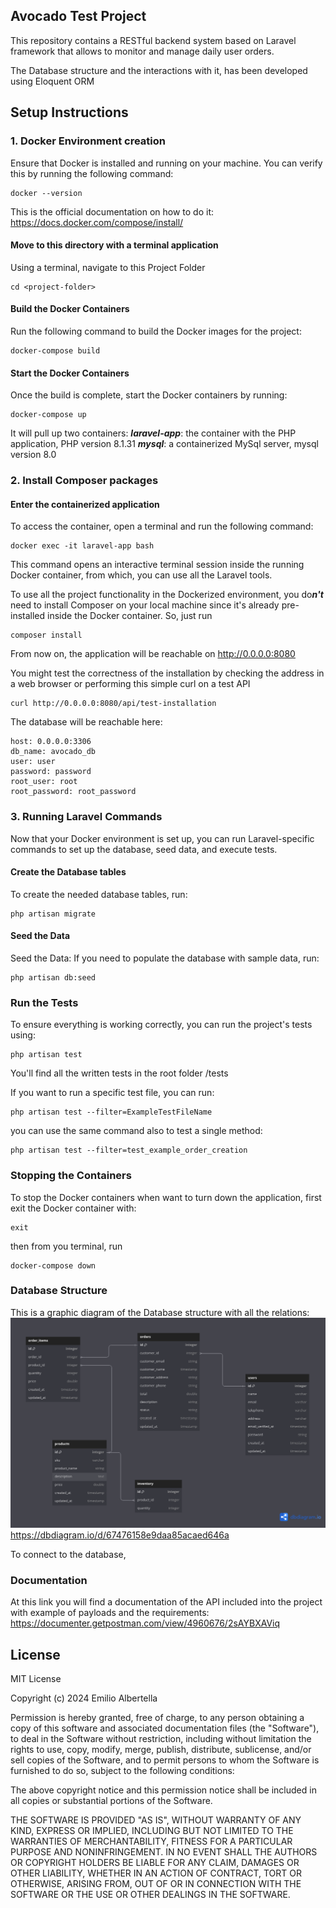 ## Avocado Test Project

This repository contains a RESTful backend system based on Laravel framework that allows to monitor and manage daily user orders.

The Database structure and the interactions with it, has been developed using Eloquent ORM 

## Setup Instructions

### 1. Docker Environment creation

Ensure that Docker is installed and running on your machine. You can verify this by running the following command:
```
docker --version
```
This is the official documentation on how to do it:
https://docs.docker.com/compose/install/

#### Move to this directory with a terminal application

Using a terminal, navigate to this Project Folder
````
cd <project-folder>
````
#### Build the Docker Containers
Run the following command to build the Docker images for the project:
````
docker-compose build
````

#### Start the Docker Containers
Once the build is complete, start the Docker containers by running:
````
docker-compose up
````
It will pull up two containers:
***laravel-app***: the container with the PHP application, PHP version 8.1.31
***mysql***: a containerized MySql server, mysql version 8.0

### 2. Install Composer packages 
#### Enter the containerized application
To access the container, open a terminal and run the following command:
````
docker exec -it laravel-app bash
````
This command opens an interactive terminal session inside the running Docker container, from which, you can use all the Laravel tools.

To use all the project functionality in the Dockerized environment, you do***n't*** need to install Composer on your local machine since it's already pre-installed inside the Docker container.
So, just run
````
composer install
````

From now on, the application will be reachable on http://0.0.0.0:8080

You might test the correctness of the installation by checking the address in a web browser 
or performing this simple curl on a test API
````
curl http://0.0.0.0:8080/api/test-installation
````

The database will be reachable here:
````
host: 0.0.0.0:3306
db_name: avocado_db
user: user
password: password
root_user: root
root_password: root_password
````

### 3. Running Laravel Commands
Now that your Docker environment is set up, you can run Laravel-specific commands to set up the database, seed data, and execute tests.

#### Create the Database tables 
To create the needed database tables, run:
````
php artisan migrate
````

#### Seed the Data
Seed the Data: If you need to populate the database with sample data, run:
````
php artisan db:seed
````

### Run the Tests
To ensure everything is working correctly, you can run the project's tests using:
````
php artisan test
````
You'll find all the written tests in the root folder /tests

If you want to run a specific test file, you can run:
````
php artisan test --filter=ExampleTestFileName
````

you can use the same command also to test a single method:
````
php artisan test --filter=test_example_order_creation
````

### Stopping the Containers
To stop the Docker containers when want to turn down the application, first exit the Docker container with:
````
exit
````
then from you terminal, run
````
docker-compose down
````

### Database Structure
This is a graphic diagram of the Database structure with all the relations:
![DB schema](resources/images/db_schema.png)
https://dbdiagram.io/d/67476158e9daa85acaed646a

To connect to the database,  

### Documentation
At this link you will find a documentation of the API included into the project with example of payloads and the requirements:
https://documenter.getpostman.com/view/4960676/2sAYBXAViq

## License

MIT License

Copyright (c) 2024 Emilio Albertella

Permission is hereby granted, free of charge, to any person obtaining a copy
of this software and associated documentation files (the "Software"), to deal
in the Software without restriction, including without limitation the rights
to use, copy, modify, merge, publish, distribute, sublicense, and/or sell
copies of the Software, and to permit persons to whom the Software is
furnished to do so, subject to the following conditions:

The above copyright notice and this permission notice shall be included in all
copies or substantial portions of the Software.

THE SOFTWARE IS PROVIDED "AS IS", WITHOUT WARRANTY OF ANY KIND, EXPRESS OR
IMPLIED, INCLUDING BUT NOT LIMITED TO THE WARRANTIES OF MERCHANTABILITY,
FITNESS FOR A PARTICULAR PURPOSE AND NONINFRINGEMENT. IN NO EVENT SHALL THE
AUTHORS OR COPYRIGHT HOLDERS BE LIABLE FOR ANY CLAIM, DAMAGES OR OTHER
LIABILITY, WHETHER IN AN ACTION OF CONTRACT, TORT OR OTHERWISE, ARISING FROM,
OUT OF OR IN CONNECTION WITH THE SOFTWARE OR THE USE OR OTHER DEALINGS IN THE
SOFTWARE.
